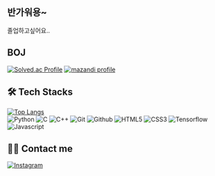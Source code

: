 ## 반가워용~
졸업하고싶어요..

## BOJ
[![Solved.ac Profile](http://mazassumnida.wtf/api/v2/generate_badge?boj=igomae)](https://solved.ac/igomae/)
[![mazandi profile](http://mazandi.herokuapp.com/api?handle=igomae&theme=warm)](https://solved.ac/igomae/)

## 🛠️ Tech Stacks
[![Top Langs](https://github-readme-stats.vercel.app/api/top-langs/?username=dlstjd825&exclude_repo=c_project,DoItCPP&layout=donut&hide=html,css)](https://github.com/dlstjd825/github-readme-stats)    
![Python](https://img.shields.io/badge/Python-3776AB?style=flat&logo=Python&logoColor=white)
![C](https://img.shields.io/badge/C-A8B9CC?style=flat&logo=C&logoColor=white)
![C++](https://img.shields.io/badge/C++-00599C?style=flat&logo=C%2B%2B&logoColor=white)
![Git](https://img.shields.io/badge/Git-F05032?style=flat&logo=Git&logoColor=white)
![Github](https://img.shields.io/badge/Github-181717?style=flat&logo=Github&logoColor=white)
![HTML5](https://img.shields.io/badge/HTML5-E34F26?style=flat&logo=HTML5&logoColor=white)
![CSS3](https://img.shields.io/badge/CSS3-1572B6?style=flat&logo=CSS3&logoColor=white)
![Tensorflow](https://img.shields.io/badge/Tensorflow-FF6F00?style=flat&logo=Tensorflow&logoColor=white)
![Javascript](https://img.shields.io/badge/Javascript-F7DF1E?style=flat&logo=Javascript&logoColor=white)

## 🧑‍💻 Contact me
[![Instagram](https://img.shields.io/badge/Instagram-E4405F?style=flat&logo=Instagram&logoColor=white)](https://www.instagram.com/ln.starr_/)
